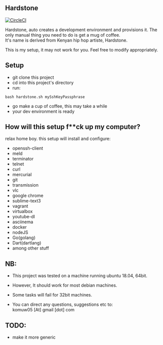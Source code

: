 ## Hardstone          

[![CircleCI](https://circleci.com/gh/komuw/hardstone.svg?style=svg)](https://circleci.com/gh/komuw/hardstone)


Hardstone, auto creates a development environment and provisions it. The only manual thing you need to do is get a mug of coffee.           
It's name is derived from Kenyan hip hop artiste, Hardstone.                        

This is my setup, it may not work for you. Feel free to modify appropriately.

## Setup       
      
* git clone this project
* cd into this project's directory
* run: 
```shell
bash hardstone.sh mySshKeyPassphrase
```
* go make a cup of coffee, this may take a while
* your dev environment is ready

## How will this setup f**ck up my computer?                  

relax home boy. this setup will install and configure: 
* openssh-client
* meld
* terminator
* telnet
* curl
* mercurial
* git
* transmission
* vlc
* google chrome
* sublime-text3
* vagrant
* virtualbox
* youtube-dl
* asciinema
* docker
* nodeJS
* Go(golang)
* Dart(dartlang)
* among other stuff

## NB:      
* This project was tested on a machine running ubuntu 18.04, 64bit.
* However, It should work for most debian machines. 
* Some tasks will fail for 32bit machines.

* You can direct any questions, suggestions etc to:     
komuw05 [At] gmail [dot] com


## TODO:
* make it more generic

